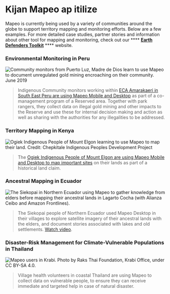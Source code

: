 # Kijan Mapeo ap itilize

Mapeo is currently being used by a variety of communities around the globe to support territory mapping and monitoring efforts. Below are a few examples. For more detailed case studies, partner stories and information about other tool for mapping and monitoring, check out our **** [**Earth Defenders Toolkit**](https://www.earthdefenderstoolkit.com) **** website.

### **Environmental Monitoring in Peru**

![Community monitors from Puerto Luz, Madre de Dios learn to use Mapeo to document unregulated gold mining encroaching on their community. June 2019](../../.gitbook/assets/ECA.png)

> Indigenous Community monitors working within [ECA Amarakaeri in South East Peru are using Mapeo Mobile and Desktop](https://www.earthdefenderstoolkit.com/community/monitoring-the-amarakaeri-communal-reserve-in-peru/) as part of a co-management program of a Reserved area. Together with park rangers, they collect data on illegal gold mining and other impacts to the Reserve and use these for internal decision making and action as well as sharing with the authorities for any illegalities to be addressed.&#x20;

### **Territory Mapping in Kenya**

![Ogiek Indigenous People of Mount Elgon learning to use Mapeo to map their land. Credit: Chepkitale Indigenous Peoples Development Project](../../.gitbook/assets/Ogiek.png)

> The [Ogiek Indigenous People of Mount Elgon are using Mapeo Mobile and Desktop to map important sites](https://www.digital-democracy.org/blog/mapping-ogiek-ancestral-lands-in-kenya-using-mapeo-during-a-pandemic/) on their lands as part of a historical land claim.

### **Ancestral Mapping in Ecuador**

![The Siekopai in Northern Ecuador using Mapeo to gather knowledge from elders before mapping their ancestral lands in Lagarto Cocha (with Alianza Ceibo and Amazon Frontlines).](../../.gitbook/assets/Wao.png)

> The Siekopai people of Northern Ecuador used Mapeo Desktop in their villages to explore satellite imagery of their ancestral lands with the elders, and document stories associated with lakes and old settlements. [Watch video](https://vimeo.com/175900565).

### **Disaster-Risk Management for Climate-Vulnerable Populations in Thailand**

![Mapeo users in Krabi. Photo by Raks Thai Foundation, Krabi Office, under CC BY-SA 4.0.](../../.gitbook/assets/Krabi.png)

> Village health volunteers in coastal Thailand are using Mapeo to collect data on vulnerable people, to ensure they can receive immediate and targeted help in case of natural disaster.

